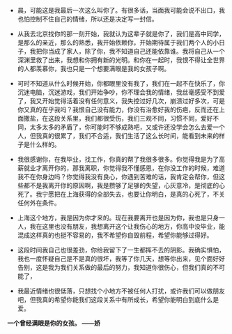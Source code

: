 - 晨，可能这是我最后一次这么叫你了。有很多话，当面我可能会说不出口，我也怕控制不住自己的情绪，所以还是决定写一封信。

- 从我去北京找你的那一刻开始，我就认为这辈子就是你了，我们是高中同学，是那么的亲近，那么的熟悉，我开始依赖你，开始期待属于我们两个人的小日子，我把你当成了家人，除了你，我不知道自己还能依靠谁。我将自己从一个深渊里救了出来，我想和你拥有新的光明。和你在一起时，我恨不得让全世界的人都羡慕你，我也只是一个想要满眼是我的女孩子啊。
- 可时不知道从什么时候开始，你都眼里没有我了，我们在一起不在快乐了，你沉迷电脑，沉迷游戏，我们开始争吵，你不理会我的情绪，我丝毫感受不到爱了，我又开始觉得活着没有任何意义，我失控过好几次，崩溃过好多次，可是你又真的在乎我吗？我恨自己没有能力，你没有治愈好我的伤疤，反而还在上面撒盐，在这段关系里，我们都很受伤，我们三观不同，习惯不同，爱好不同，太多太多的矛盾了，你可能时不够成熟吧，又或许还没学会怎么去爱一个人，但我真的很累了，我们不合适，我们生活了这么长时间，能看到未来的样子是什么样的。
- 我很感谢你，在我毕业，找工作，你真的帮了我很多很多。你觉得我是为了高薪就业才离开你的，那我离职，你觉得我不懂感恩，在你没工作的时候，难道我不在你身边吗？你觉得我没有良心，你遇到苦难的话，我肯定会帮你，但这些都不是我离开你的原因啊，我是攒够了足够的失望，心灰意冷，是彻底的心死了。我宁愿把在上海获得的全部失去，也要让你明白，是真的心死了，不关任何外在条件。
- 上海这个地方，我是因为你才来的。现在我要离开也是因为你，我也是只身一人，我在这里也没有朋友，我想离开这个让我伤心的地方，你高中没毕业，能混成这样真的也挺不容易的，我不希望你自毁前程，希望你能够过得好。
- 这段时间我自己也很差劲，你给我留下了一生都挥不去的阴影。我确实惧怕，我也一度怀疑自己是不是真的很坏，我等了你几天，想等你出来，见个面好好告别，这是我为我们关系做的最后的努力，我知道你很伤心，但我们真的不可能了，
- 我最近情绪也很低落，只想找个小地方不被任何人打扰，或许我们可以做朋友吧，但我真的希望你能我们这段关系中有所成长，希望你能明白到底什么是爱。













**一个曾经满眼是你的女孩。 ——娇**